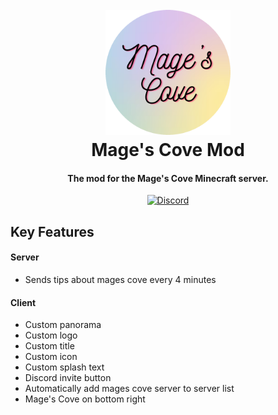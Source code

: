 <h1 align="center">
  <br>
  <a href="https://modrinth.com/modpack/mages-cove-modpack"><img src="Mage's Cove Resources/logo.png" alt="Markdownify" width="200"></a>
  <br>
  Mage's Cove Mod
  <br>
</h1>

<h4 align="center">The mod for the Mage's Cove Minecraft server.</h4>

<p align="center">
  <a href="https://discord.gg/44qNrRFQ7b">
    <img src="https://discordapp.com/api/guilds/1155580987149926500/embed.png"
         alt="Discord">
  </a>
</p>

## Key Features

#### Server

- Sends tips about mages cove every 4 minutes

#### Client

- Custom panorama
- Custom logo
- Custom title
- Custom icon
- Custom splash text
- Discord invite button
- Automatically add mages cove server to server list
- Mage's Cove on bottom right
